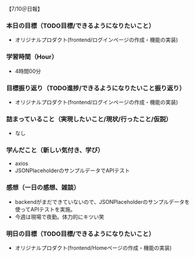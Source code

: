 【7/10＠日報】
### 本日の目標（TODO目標/できるようになりたいこと）
- オリジナルプロダクト(frontend/ログインページの作成・機能の実装)
### 学習時間（Hour）
- 4時間00分
### 目標振り返り（TODO進捗/できるようになりたいこと振り返り）
- オリジナルプロダクト(frontend/ログインページの作成・機能の実装)
### 詰まっていること（実現したいこと/現状/行ったこと/仮説）
- なし
### 学んだこと（新しい気付き、学び）
- axios
- JSONPlaceholderのサンプルデータでAPIテスト
### 感想（一日の感想、雑談）
- backendがまだできていないので、JSONPlaceholderのサンプルデータを使ってAPIテストを実施。
- 今週は現場で夜勤。体力的にキツい笑
### 明日の目標（TODO目標/できるようになりたいこと）
- オリジナルプロダクト(frontend/Homeページの作成・機能の実装)
